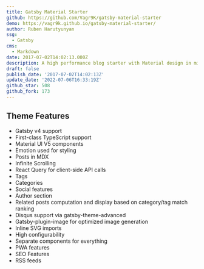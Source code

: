 ```yaml
---
title: Gatsby Material Starter
github: https://github.com/Vagr9K/gatsby-material-starter
demo: https://vagr9k.github.io/gatsby-material-starter/
author: Ruben Harutyunyan
ssg:
  - Gatsby
cms:
  - Markdown
date: 2017-07-02T14:02:13.000Z
description: A high performance blog starter with Material design in mind for GatsbyJS.
draft: false
publish_date: '2017-07-02T14:02:13Z'
update_date: '2022-07-06T16:33:19Z'
github_star: 508
github_fork: 173
---
```

## Theme Features

- Gatsby v4 support
- First-class TypeScript support
- Material UI V5 components
- Emotion used for styling
- Posts in MDX
- Infinite Scrolling
- React Query for client-side API calls
- Tags
- Categories
- Social features
- Author section
- Related posts computation and display based on category/tag match ranking
- Disqus support via gatsby-theme-advanced
- Gatsby-plugin-image for optimized image generation
- Inline SVG imports
- High configurability
- Separate components for everything
- PWA features
- SEO Features
- RSS feeds
